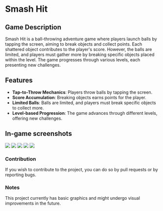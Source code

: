 # Smash Hit

## Game Description

Smash Hit is a ball-throwing adventure game where players launch balls by tapping the screen, aiming to break objects and collect points. Each shattered object contributes to the player's score. However, the balls are limited, and players must gather more by breaking specific objects placed within the level. The game progresses through various levels, each presenting new challenges.

## Features

- **Tap-to-Throw Mechanics**: Players throw balls by tapping the screen.
- **Score Accumulation**: Breaking objects earns points for the player.
- **Limited Balls**: Balls are limited, and players must break specific objects to collect more.
- **Level-based Progression**: The game advances through different levels, offering new challenges.

## In-game screenshots

<img src="https://github.com/okanyavuz/Smash-Hit/assets/74764950/2db35fff-e569-44fc-8c1c-f409116301d3">
<img src="https://github.com/okanyavuz/Smash-Hit/assets/74764950/c304361b-5068-43e5-bd46-7c0cc0f9f673">
<img src="https://github.com/okanyavuz/Smash-Hit/assets/74764950/9c1a2875-b8c3-410b-90ac-8b0950721cdb">
<img src="https://github.com/okanyavuz/Smash-Hit/assets/74764950/fdc70510-8b8b-49b4-8b2a-206f112cdc92">
<img src="https://github.com/okanyavuz/Smash-Hit/assets/74764950/86dc9976-063f-421c-86f4-78716c156bb4">

### Contribution
If you wish to contribute to the project, you can do so by pull requests or by reporting bugs.

### Notes
This project currently has basic graphics and might undergo visual improvements in the future.
